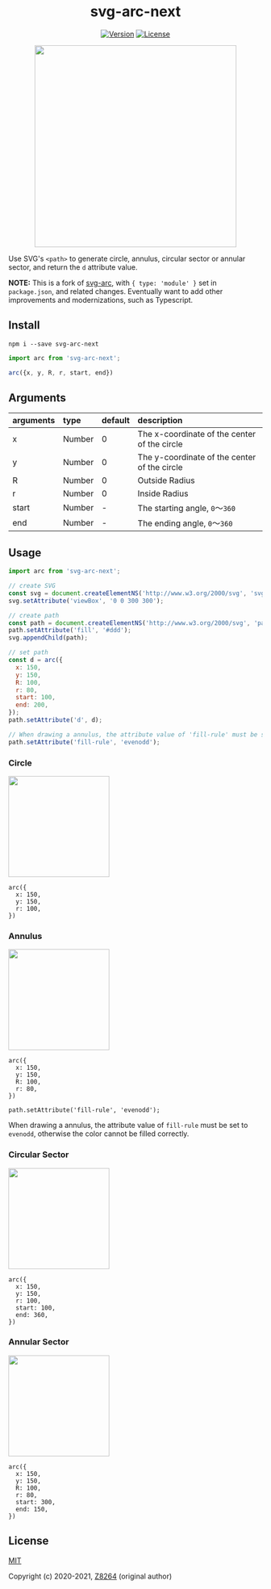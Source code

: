 <h1 align="center">svg-arc-next</h1>

<p align="center">
  <a href="https://www.npmjs.com/package/svg-arc-next"><img src="https://img.shields.io/npm/v/svg-arc-next.svg?sanitize=true" alt="Version"></a>
  <a href="https://www.npmjs.com/package/svg-arc-next"><img src="https://img.shields.io/npm/l/svg-arc-next.svg?sanitize=true" alt="License"></a>
  <br>
</p>

<p align="center"><img width="400" src="https://raw.githubusercontent.com/brev/svg-arc-next/main/images/svg-arc.png"></p>

Use SVG's `<path>` to generate circle, annulus, circular sector or annular sector, and return the `d` attribute value.

**NOTE:** This is a fork of [svg-arc](https://github.com/svgcamp/svg-arc), with 
`{ type: 'module' }` set in `package.json`, and related changes. Eventually 
want to add other improvements and modernizations, such as Typescript.

## Install

```
npm i --save svg-arc-next
```

``` js
import arc from 'svg-arc-next';

arc({x, y, R, r, start, end})
```

## Arguments

| arguments | type   | default | description           |
| :-------- | :----- | :------ | :-------------------- |
| x         | Number | 0       | The x-coordinate of the center of the circle           |
| y         | Number | 0       | The y-coordinate of the center of the circle           |
| R         | Number | 0       | Outside Radius                |
| r         | Number | 0       | Inside Radius                |
| start     | Number | -       | The starting angle, `0`～`360`  |
| end       | Number | -       | The ending angle, `0`～`360` |


## Usage

``` js
import arc from 'svg-arc-next';

// create SVG
const svg = document.createElementNS('http://www.w3.org/2000/svg', 'svg');
svg.setAttribute('viewBox', '0 0 300 300');

// create path
const path = document.createElementNS('http://www.w3.org/2000/svg', 'path');
path.setAttribute('fill', '#ddd');
svg.appendChild(path);

// set path
const d = arc({
  x: 150,
  y: 150,
  R: 100,
  r: 80,
  start: 100,
  end: 200,
});
path.setAttribute('d', d);

// When drawing a annulus, the attribute value of 'fill-rule' must be set to 'evenodd', otherwise the color cannot be filled correctly.
path.setAttribute('fill-rule', 'evenodd');

```

### Circle

<p align="left"><img width="200" src="https://raw.githubusercontent.com/brev/svg-arc-next/main/images/circle.png"></p>

```
arc({
  x: 150,
  y: 150,
  r: 100,
})
```


### Annulus

<p align="left"><img width="200" src="https://raw.githubusercontent.com/brev/svg-arc-next/main/images/ring.png"></p>

```
arc({
  x: 150,
  y: 150,
  R: 100,
  r: 80,
})

path.setAttribute('fill-rule', 'evenodd');
```

When drawing a annulus, the attribute value of `fill-rule` must be set to `evenodd`, otherwise the color cannot be filled correctly.

### Circular Sector

<p align="left"><img width="200" src="https://raw.githubusercontent.com/brev/svg-arc-next/main/images/sector.png"></p>


```
arc({
  x: 150,
  y: 150,
  r: 100,
  start: 100,
  end: 360,
})
```

### Annular Sector

<p align="left"><img width="200" src="https://raw.githubusercontent.com/brev/svg-arc-next/main/images/arc.png"></p>

```
arc({
  x: 150,
  y: 150,
  R: 100,
  r: 80,
  start: 300,
  end: 150,
})
```

## License

[MIT](http://opensource.org/licenses/MIT)

Copyright (c) 2020-2021, [Z8264](https://github.com/svgcamp) (original author)

